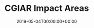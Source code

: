 ---
title: 'CGIAR Impact Areas'
field: 'cg.subject.impactArea'
slug: 'cg-subject-impactArea'
required: False
vocabulary: 'cg-subject-impactArea.txt'
date: '2019-05-04T00:00:00+00:00'
---